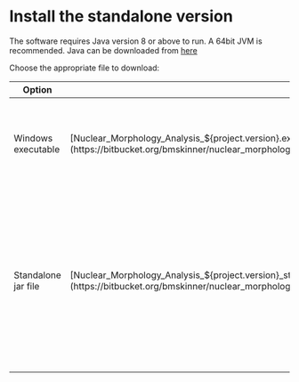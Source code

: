 # Install the standalone version

The software requires Java version 8 or above to run. A 64bit JVM is recommended. Java can be downloaded from [here](https://www.java.com/en/download/)

Choose the appropriate file to download:

Option | Link | Info
-------|------|------
Windows executable | [Nuclear_Morphology_Analysis_${project.version}.exe](https://bitbucket.org/bmskinner/nuclear_morphology/downloads/Nuclear_Morphology_Analysis_${project.version}.exe) | The software packed for Windows, so you don't need to specify memory settings.
Standalone jar file | [Nuclear_Morphology_Analysis_${project.version}_standalone.jar](https://bitbucket.org/bmskinner/nuclear_morphology/downloads/Nuclear_Morphology_Analysis_${project.version}_standalone.jar) | This jar contains all the dependencies needed to run the software in a single file, and can be run on Windows, MacOS or Linux. You may need to specify memory settings.


